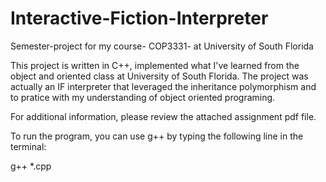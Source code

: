 # Interactive-Fiction-Interpreter
Semester-project for my course- COP3331- at University of South Florida

This project is written in C++, implemented what I've learned from the object and oriented class at University of South Florida.
The project was actually an IF interpreter that leveraged the inheritance polymorphism and to pratice with my understanding of object oriented programing.

For additional information, please review the attached assignment pdf file.

To run the program, you can use g++ by typing the following line in the terminal:

g++ *.cpp 
